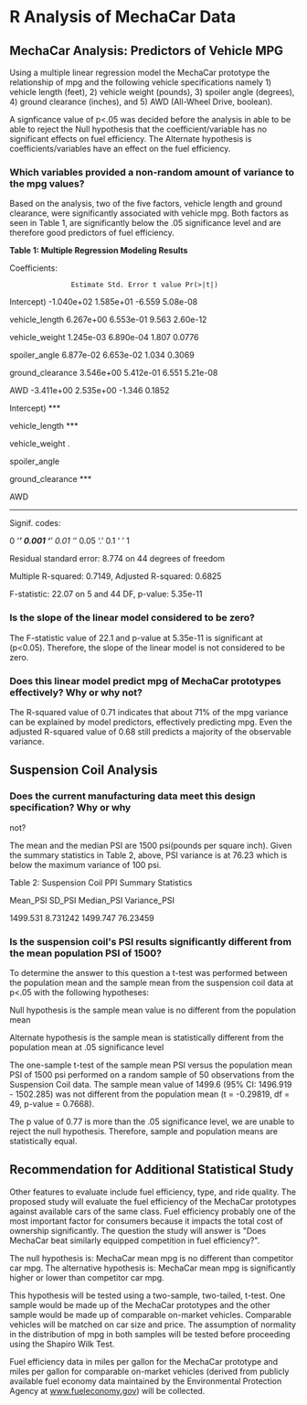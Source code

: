 # R Analysis of MechaCar Data

## MechaCar Analysis: Predictors of Vehicle MPG

Using a multiple linear regression model the MechaCar prototype the relationship of mpg and the following vehicle  specifications namely 1) vehicle length (feet), 2) vehicle weight (pounds), 3) spoiler angle (degrees), 4) ground clearance (inches), and 5) AWD (All-Wheel Drive, boolean).

A signficance value of p<.05 was decided before the analysis in able to be able to reject the Null hypothesis that the coefficient/variable has no significant effects on fuel efficiency. The Alternate hypothesis is coefficients/variables have an effect on the fuel efficiency.

### Which variables provided a non-random amount of variance to the mpg values?

Based on the analysis, two of the five factors, vehicle length and ground clearance, were significantly associated with vehicle mpg.   Both factors as seen in Table 1, are significantly below the .05 significance level and are therefore good predictors of fuel efficiency. 

__Table 1: Multiple Regression Modeling Results__

Coefficients:  

                   Estimate Std. Error t value Pr(>|t|)  
                   
Intercept)      -1.040e+02  1.585e+01  -6.559 5.08e-08  

vehicle_length    6.267e+00  6.553e-01   9.563 2.60e-12  

vehicle_weight    1.245e-03  6.890e-04   1.807   0.0776  

spoiler_angle     6.877e-02  6.653e-02   1.034   0.3069  

ground_clearance  3.546e+00  5.412e-01   6.551 5.21e-08  

AWD              -3.411e+00  2.535e+00  -1.346   0.1852  

                    
Intercept)      ***  

vehicle_length   ***  

vehicle_weight   .    

spoiler_angle         

ground_clearance ***  

AWD  

---
Signif. codes:    

0 ‘***’ 0.001 ‘**’ 0.01 ‘*’ 0.05 ‘.’ 0.1 ‘ ’ 1  


Residual standard error: 8.774 on 44 degrees of freedom  

Multiple R-squared:  0.7149,	Adjusted R-squared:  0.6825   

F-statistic: 22.07 on 5 and 44 DF,  p-value: 5.35e-11  


### Is the slope of the linear model considered to be zero?

The F-statistic value of 22.1 and p-value at 5.35e-11 is significant at (p<0.05). Therefore, the slope of the linear model is not considered to be zero.  

### Does this linear model predict mpg of MechaCar prototypes effectively? Why or why not?

The R-squared value of 0.71 indicates that about 71% of the mpg variance can be explained by model predictors, effectively predicting mpg. Even the adjusted R-squared value of 0.68 still predicts a majority of the observable variance. 

## Suspension Coil Analysis

### Does the current manufacturing data meet this design specification? Why or why
not?

The mean and the median PSI are 1500 psi(pounds per square inch).  Given the summary statistics in Table 2, above, PSI variance is at 76.23 which is below the maximum variance of 100 psi. 

Table 2: Suspension Coil PPI Summary Statistics  

  Mean_PSI   SD_PSI Median_PSI Variance_PSI  
  
  1499.531 8.731242   1499.747     76.23459  
  

### Is the suspension coil's PSI results significantly different from the mean population PSI of 1500?

To determine the answer to this question a t-test was performed between the population mean and the sample mean from the suspension coil data at p<.05 with the following hypotheses:

Null hypothesis is the sample mean value is no different from the population mean

Alternate hypothesis is the sample mean is statistically different from the population mean at .05 significance level

The one-sample t-test of the sample mean PSI versus the population mean PSI of 1500 psi performed on a random sample of 50 observations from the Suspension Coil data.  The sample mean value of 1499.6 (95% CI: 1496.919 - 1502.285) was not different from the population mean (t = -0.29819, df = 49, p-value = 0.7668). 

The p value of 0.77 is more than the .05 significance level, we are unable to reject the null hypothesis. Therefore, sample and population means are statistically equal.

## Recommendation for Additional Statistical Study

Other features to evaluate include fuel efficiency, type, and ride quality. The proposed study will evaluate the fuel efficiency of the MechaCar prototypes against available cars of the same class. Fuel efficiency probably one of the most important factor for consumers because it impacts the total cost of ownership significantly.  The question the study will answer is "Does MechaCar beat similarly equipped  competition in fuel efficiency?".

The null hypothesis is:
  MechaCar mean mpg is no different than competitor car mpg.
The alternative hypothesis is:
  MechaCar mean mpg is significantly higher or lower than competitor car mpg.
  
This hypothesis will be tested using a two-sample, two-tailed, t-test.  One sample would be made up of the MechaCar prototypes and the other sample would be made up of comparable on-market vehicles. Comparable vehicles will be matched on car size and price. The assumption of normality in the distribution of mpg in both samples will be tested before proceeding using the Shapiro Wilk Test.

Fuel efficiency data in miles per gallon for the MechaCar prototype and miles per gallon for comparable on-market vehicles (derived from publicly available fuel economy data maintained by the Environmental Protection Agency at www.fueleconomy.gov) will be collected.  
